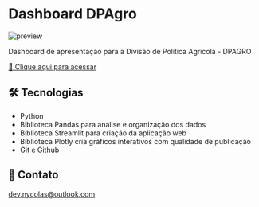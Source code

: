 # Dashboard DPAgro

![preview](https://github.com/devnycolas/dpagro_ofc/assets/143043571/056e0f5f-0e94-4d82-88eb-ca310eb99160)

Dashboard de apresentação para a Divisão de Política Agrícola - DPAGRO

[🔗 Clique aqui para acessar](https://dpagro-dashboard.streamlit.app/)


## 🛠 Tecnologias

- Python
- Biblioteca Pandas para análise e organização dos dados
- Biblioteca Streamlit para criação da aplicação web
- Biblioteca Plotly cria gráficos interativos com qualidade de publicação
- Git e Github

## 💛 Contato

dev.nycolas@outlook.com
